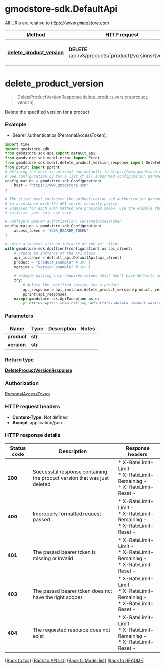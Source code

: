 # gmodstore-sdk.DefaultApi

All URIs are relative to *https://www.gmodstore.com*

Method | HTTP request | Description
------------- | ------------- | -------------
[**delete_product_version**](DefaultApi.md#delete_product_version) | **DELETE** /api/v3/products/{product}/versions/{version} | Delete the specified version for a product


# **delete_product_version**
> DeleteProductVersionResponse delete_product_version(product, version)

Delete the specified version for a product

### Example

* Bearer Authentication (PersonalAccessToken):

```python
import time
import gmodstore-sdk
from gmodstore-sdk.api import default_api
from gmodstore-sdk.model.error import Error
from gmodstore-sdk.model.delete_product_version_response import DeleteProductVersionResponse
from pprint import pprint
# Defining the host is optional and defaults to https://www.gmodstore.com
# See configuration.py for a list of all supported configuration parameters.
configuration = gmodstore-sdk.Configuration(
    host = "https://www.gmodstore.com"
)

# The client must configure the authentication and authorization parameters
# in accordance with the API server security policy.
# Examples for each auth method are provided below, use the example that
# satisfies your auth use case.

# Configure Bearer authorization: PersonalAccessToken
configuration = gmodstore-sdk.Configuration(
    access_token = 'YOUR_BEARER_TOKEN'
)

# Enter a context with an instance of the API client
with gmodstore-sdk.ApiClient(configuration) as api_client:
    # Create an instance of the API class
    api_instance = default_api.DefaultApi(api_client)
    product = "product_example" # str | 
    version = "version_example" # str | 

    # example passing only required values which don't have defaults set
    try:
        # Delete the specified version for a product
        api_response = api_instance.delete_product_version(product, version)
        pprint(api_response)
    except gmodstore-sdk.ApiException as e:
        print("Exception when calling DefaultApi->delete_product_version: %s\n" % e)
```


### Parameters

Name | Type | Description  | Notes
------------- | ------------- | ------------- | -------------
 **product** | **str**|  |
 **version** | **str**|  |

### Return type

[**DeleteProductVersionResponse**](DeleteProductVersionResponse.md)

### Authorization

[PersonalAccessToken](../README.md#PersonalAccessToken)

### HTTP request headers

 - **Content-Type**: Not defined
 - **Accept**: application/json


### HTTP response details

| Status code | Description | Response headers |
|-------------|-------------|------------------|
**200** | Successful response containing the product version that was just deleted |  * X-RateLimit-Limit -  <br>  * X-RateLimit-Remaining -  <br>  * X-RateLimit-Reset -  <br>  |
**400** | Improperly formatted request passed |  * X-RateLimit-Limit -  <br>  * X-RateLimit-Remaining -  <br>  * X-RateLimit-Reset -  <br>  |
**401** | The passed bearer token is missing or invalid |  * X-RateLimit-Limit -  <br>  * X-RateLimit-Remaining -  <br>  * X-RateLimit-Reset -  <br>  |
**403** | The passed bearer token does not have the right scopes |  * X-RateLimit-Limit -  <br>  * X-RateLimit-Remaining -  <br>  * X-RateLimit-Reset -  <br>  |
**404** | The requested resource does not exist |  * X-RateLimit-Limit -  <br>  * X-RateLimit-Remaining -  <br>  * X-RateLimit-Reset -  <br>  |

[[Back to top]](#) [[Back to API list]](../README.md#documentation-for-api-endpoints) [[Back to Model list]](../README.md#documentation-for-models) [[Back to README]](../README.md)

